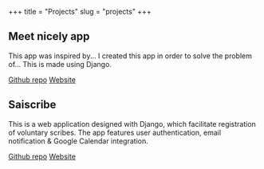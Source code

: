 +++
title = "Projects"
slug = "projects"
+++



<div class="cards">

<!-- Project 1 -->
  <div class="card">

  ## Meet nicely app

  This app was inspired by...
  I created this app in order to solve the problem of...
  This is made using Django.

  [Github repo](https://github.com/yogisaisurya/meetnicelyapp/tree/app)  [Website](https://github.com/yogisaisurya/meetnicelyapp/tree/app)

  </div>

<!-- Project 2 -->
  <div class="card">

  ## Saiscribe

  This is a web application designed with Django, which facilitate registration of voluntary scribes. The app features user authentication, email notification & Google Calendar integration.

  [Github repo](https://github.com/yogisaisurya/saiscribe)  [Website](https://saiscibe.in)

  </div>

<!-- In order to add more projects, repeat the same div block before this div -->
</div>
